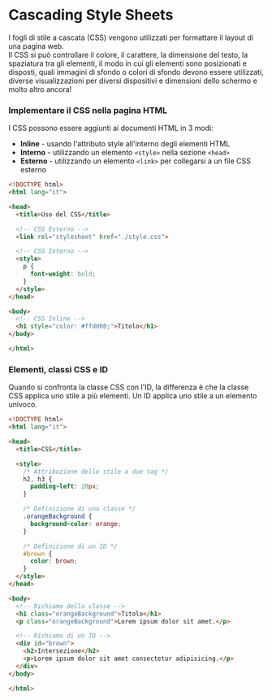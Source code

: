 # Cascading Style Sheets
I fogli di stile a cascata (CSS) vengono utilizzati per formattare il layout di una pagina web.<br>
Il CSS si può controllare il colore, il carattere, la dimensione del testo, la spaziatura tra gli elementi, il modo in cui gli elementi sono posizionati e disposti, quali immagini di sfondo o colori di sfondo devono essere utilizzati, diverse visualizzazioni per diversi dispositivi e dimensioni dello schermo e molto altro ancora!

### Implementare il CSS nella pagina HTML
I CSS possono essere aggiunti ai documenti HTML in 3 modi:
* **Inline** - usando l'attributo style all'interno degli elementi HTML
* **Interno** - utilizzando un elemento `<style>` nella sezione `<head>`
* **Esterno** - utilizzando un elemento `<link>` per collegarsi a un file CSS esterno

```html
<!DOCTYPE html>
<html lang="it">

<head>
  <title>Uso del CSS</title>

  <!-- CSS Esterno -->
  <link rel="stylesheet" href="./style.css">

  <!-- CSS Interno -->
  <style>
    p {
      font-weight: bold;
    }
  </style>
</head>

<body>
  <!-- CSS Inline -->
  <h1 style="color: #ffd000;">Titolo</h1>
</body>

</html>
```

### Elementi, classi CSS e ID
Quando si confronta la classe CSS con l'ID, la differenza è che la classe CSS applica uno stile a più elementi. Un ID applica uno stile a un elemento univoco.

```html
<!DOCTYPE html>
<html lang="it">

<head>
  <title>CSS</title>

  <style>
    /* Attribuzione dello stile a due tag */
    h2, h3 {
      padding-left: 20px;
    }

    /* Definizione di una classe */
    .orangeBackground {
      background-color: orange;
    }

    /* Definizione di un ID */
    #brown {
      color: brown;
    }
  </style>
</head>

<body>
  <!-- Richiamo della classe -->
  <h1 class="orangeBackground">Titolo</h1>
  <p class="orangeBackground">Lorem ipsum dolor sit amet.</p>

  <!-- Richiamo di un ID -->
  <div id="brown">
    <h2>Intersezione</h2>
    <p>Lorem ipsum dolor sit amet consectetur adipisicing.</p>
  </div>
</body>

</html>
```

